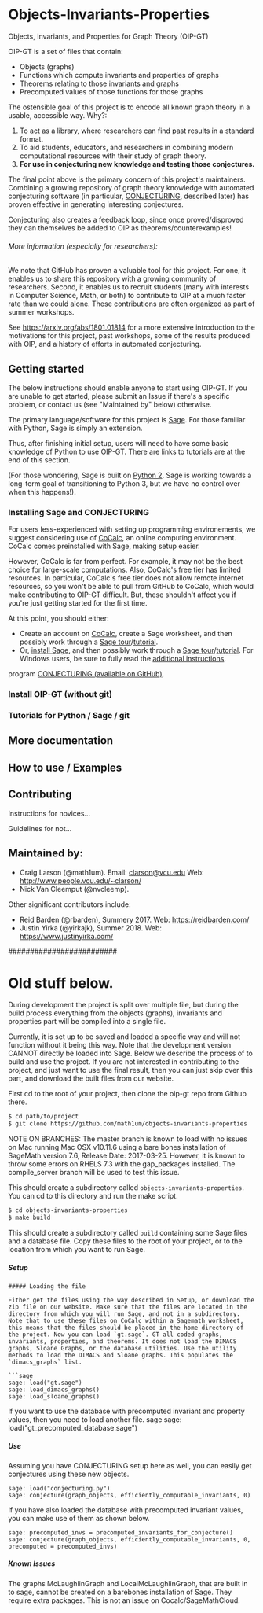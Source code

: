 # Objects-Invariants-Properties
Objects, Invariants, and Properties for Graph Theory (OIP-GT)

OIP-GT is a set of files that contain:
 - Objects (graphs)
 - Functions which compute invariants and properties of graphs
 - Theorems relating to those invariants and graphs
 - Precomputed values of those functions for those graphs

The ostensible goal of this project is to encode all known graph theory in a usable, accessible way. Why?:
 1. To act as a library, where researchers can find past results in a standard format.
 2. To aid students, educators, and researchers in combining modern computational resources with their study of graph theory.
 3. **For use in conjecturing new knowledge and testing those conjectures.**

The final point above is the primary concern of this project's maintainers. Combining a growing repository of graph theory knowledge with automated conjecturing software (in particular, [CONJECTURING](http://nvcleemp.github.io/conjecturing/), described later) has proven effective in generating interesting conjectures.

Conjecturing also creates a feedback loop, since once proved/disproved they can themselves be added to OIP as theorems/counterexamples!

###### More information (especially for researchers):

We note that GitHub has proven a valuable tool for this project. For one, it enables us to share this repository with a growing community of researchers. Second, it enables us to recruit students (many with interests in Computer Science, Math, or both) to contribute to OIP at a much faster rate than we could alone. These contributions are often organized as part of summer workshops.

See https://arxiv.org/abs/1801.01814 for a more extensive introduction to the motivations for this project, past workshops, some of the results produced with OIP, and a history of efforts in automated conjecturing.

## Getting started

The below instructions should enable anyone to start using OIP-GT. If you are unable to get started, please submit an Issue if there's a specific problem, or contact us (see "Maintained by" below) otherwise.

The primary language/software for this project is [Sage](http://www.sagemath.org/). For those familiar with Python, Sage is simply an extension.

Thus, after finishing initial setup, users will need to have some basic knowledge of Python to use OIP-GT. There are links to tutorials are at the end of this section.

(For those wondering, Sage is built on [Python 2](https://www.python.org/). Sage is working towards a long-term goal of transitioning to Python 3, but we have no control over when this happens!).

### Installing Sage and CONJECTURING

For users less-experienced with setting up programming environements, we suggest considering use of [CoCalc](https://cocalc.com/), an online computing environment. CoCalc comes preinstalled with Sage, making setup easier.

However, CoCalc is far from perfect. For example, it may not be the best choice for large-scale computations. Also, CoCalc's free tier has limited resources. In particular, CoCalc's free tier does not allow remote internet resources, so you won't be able to pull from GitHub to CoCalc, which would make contributing to OIP-GT difficult. But, these shouldn't affect you if you're just getting started for the first time.

At this point, you should either:
 - Create an account on [CoCalc](https://cocalc.com/), create a Sage worksheet, and then possibly work through a [Sage tour](http://doc.sagemath.org/html/en/a_tour_of_sage/)/[tutorial](http://doc.sagemath.org/html/en/tutorial/).
 - Or, [install Sage](), and then possibly work through a [Sage tour](http://doc.sagemath.org/html/en/a_tour_of_sage/)/[tutorial](http://doc.sagemath.org/html/en/tutorial/). For Windows users, be sure to fully read the [additional instructions](https://wiki.sagemath.org/SageWindows).


program [CONJECTURING (available on GitHub)](http://nvcleemp.github.io/conjecturing/).

### Install OIP-GT (without git)

### Tutorials for Python / Sage / git

## More documentation

## How to use / Examples

## Contributing

Instructions for novices...

Guidelines for not...

## Maintained by:
 - Craig Larson (@math1um). Email: clarson@vcu.edu  Web: http://www.people.vcu.edu/~clarson/
 - Nick Van Cleemput (@nvcleemp).

Other significant contributors include:
 - Reid Barden (@rbarden), Summery 2017. Web: https://reidbarden.com/
 - Justin Yirka (@yirkajk), Summer 2018. Web: https://www.justinyirka.com/



#########################
# Old stuff below.



During development the project is split over multiple file, but during the build process everything from the objects (graphs), invariants and properties part will be compiled into a single file.

Currently, it is set up to be saved and loaded a specific way and will not function without it being this way. Note that the development version CANNOT directly be loaded into Sage. Below we describe the process of to build and use the project. If you are not interested in contributing to the project, and just want to use the final result, then you can just skip over this part, and download the built files from our website.

First cd to the root of your project, then clone the oip-gt repo from Github there.

```sh
$ cd path/to/project
$ git clone https://github.com/math1um/objects-invariants-properties
```

NOTE ON BRANCHES: The master branch is known to load with no issues on Mac running Mac OSX v10.11.6 using a bare bones installation of SageMath version 7.6, Release Date: 2017-03-25. However, it is known to throw some errors on RHELS 7.3 with the gap_packages installed. The compile_server branch will be used to test this issue.

This should create a subdirectory called `objects-invariants-properties`. You can cd to this directory and run the make script.

```sh
$ cd objects-invariants-properties
$ make build
```

This should create a subdirectory called `build` containing some Sage files and a database file. Copy these files to the root of your project, or to the location from which you want to run Sage.


##### Setup

```
##### Loading the file

Either get the files using the way described in Setup, or download the zip file on our website. Make sure that the files are located in the directory from which you will run Sage, and not in a subdirectory. Note that to use these files on CoCalc within a Sagemath worksheet, this means that the files should be placed in the home directory of the project. Now you can load `gt.sage`. GT all coded graphs, invariants, properties, and theorems. It does not load the DIMACS graphs, Sloane Graphs, or the database utilities. Use the utility methods to load the DIMACS and Sloane graphs. This populates the `dimacs_graphs` list.

```sage
sage: load("gt.sage")
sage: load_dimacs_graphs()
sage: load_sloane_graphs()
```

If you want to use the database with precomputed invariant and property values, then you need to load another file.
sage
sage: load("gt_precomputed_database.sage")
##### Use

Assuming you have CONJECTURING setup here as well, you can easily get conjectures using these new objects.

```sage
sage: load("conjecturing.py")
sage: conjecture(graph_objects, efficiently_computable_invariants, 0)
```

If you have also loaded the database with precomputed invariant values, you can make use of them as shown below.

```sage
sage: precomputed_invs = precomputed_invariants_for_conjecture()
sage: conjecture(graph_objects, efficiently_computable_invariants, 0, precomputed = precomputed_invs)
```

##### Known Issues

The graphs McLaughlinGraph and LocalMcLaughlinGraph, that are built in to sage, cannot be created on a barebones installation of Sage. They require extra packages. This is not an issue on Cocalc/SageMathCloud.
